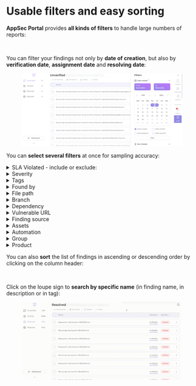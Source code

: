 # Usable filters and easy sorting

**AppSec Portal** provides **all kinds of filters** to handle large numbers of reports:

<figure><img src="../../.gitbook/assets/filter.gif" alt=""><figcaption></figcaption></figure>

You can filter your findings not only by **date of creation**, but also by **verification date**, **assignment date** and **resolving date**:

<figure><img src="../../.gitbook/assets/date.png" alt=""><figcaption></figcaption></figure>

You can **select several filters** at once for sampling accuracy:

<details>

<summary>SLA Violated - include or exclude:</summary>

* [x] Any
* [x] Verification SLA Violated
* [x] Assign SLA Violated
* [x] Resolve SLA Violated

</details>

<details>

<summary>Severity</summary>

* [x] Critical
* [x] High
* [x] Medium
* [x] Low
* [x] Info

</details>

<details>

<summary>Tags</summary>

* [x] Tags - select from drop-down list
* [x] Match Tags: Any, At least or Strict&#x20;
* [x] Not Tags - select from drop-down list

</details>

<details>

<summary>Found by</summary>

* [x] Select **scanner name** from drop-down list of scanners (multi select option)
* [x] Include or Exclude
* [x] Medium

</details>

<details>

<summary>File path</summary>

* [x] Enter file path

</details>

<details>

<summary>Branch</summary>

* [x] Conteins: enter branch name
* [x] All
* [x] Empty
* [x] Not empty

</details>

<details>

<summary>Dependency</summary>

* [x] Enter dependency

</details>

<details>

<summary>Vulnerable URL</summary>

* [x] Enter vulnerable URL

</details>

<details>

<summary>Finding source</summary>

* [x] All
* [x] Portal
* [x] Other

</details>

<details>

<summary>Assets</summary>

* [x] Repository SSH URL: enter URL
* [x] Docker Image: enter registry
* [x] Domain: enter domain
* [x] Host: enter host
* [x] Cloud account: enter cloud account name
* [x] Asset tags: select tags from dropdown list

</details>

<details>

<summary>Automation</summary>

* [x] Any
* [x] Auto resolved by scanner setting
* [x] Auto verified by rule
* [x] Auto rejected by rule
* [x] Affected by CVSS rule

</details>

<details>

<summary>Group</summary>

* [x] Select a group name from the drop-down list to be displayed as a result of filtering (multi-select option)

</details>

<details>

<summary>Product</summary>

* [x] Product: select a product from the drop-down list to be **displayed** as a result of filtering (multi-select option)
* [x] Not product: select a product from the drop-down list to **exclude** from the filter result  (multi-select option)
* [x] Product type: select a product type from the drop-down list to be displayed as a result of filtering (multi-select option)
* [x] Product tags: select a product tags from the drop-down list to be displayed as a result of filtering (multi-select option)
* [x] Product Business Criticality: select a filter range from 1 to 10

</details>

You can also **sort** the list of findings in ascending or descending order by clicking on the column header:

<figure><img src="../../.gitbook/assets/sort.gif" alt=""><figcaption></figcaption></figure>

Click on the loupe sign to **search by specific name** (in finding name, in description or in tag):

<figure><img src="../../.gitbook/assets/found by name.gif" alt=""><figcaption></figcaption></figure>
